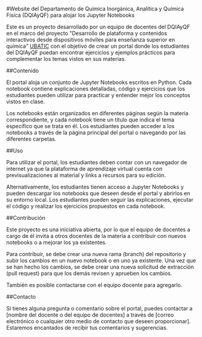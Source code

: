 #Website del Departamento de Química Inorgánica, Analítica y Química Física (DQIAyQF) para alojar los Jupyter Notebooks

Este es un proyecto desarrollado por un equipo de docentes del DQIAyQF en el marco del proyecto "Desarrollo de plataforma y contenidos interactivos
desde dispositivos móviles para enseñanza superior en química" [UBATIC](http://citep.rec.uba.ar/programa_ubatic/) con el objetivo de crear un portal donde los estudiantes del DQIAyQF puedan encontrar ejercicios y ejemplos prácticos para complementar los temas vistos en sus materias.

##Contenido

El portal aloja un conjunto de Jupyter Notebooks escritos en Python. Cada notebook contiene explicaciones detalladas, código y ejercicios que los estudiantes pueden utilizar para practicar y entender mejor los conceptos vistos en clase.

Los notebooks están organizados en diferentes páginas según la materia correspondiente, y cada notebook tiene un título que indica el tema específico que se trata en él. Los estudiantes pueden acceder a los notebooks a través de la página principal del portal o navegando por las diferentes carpetas.

##Uso

Para utilizar el portal, los estudiantes deben contar con un navegador de internet ya que la plataforma de aprendizaje virtual cuenta con previsualizaciones al material y links a recursos para su edición.

Alternativamente, los estudiantes tienen acceso a Jupyter Notebooks y pueden descargar los notebooks que deseen desde el portal y abrirlos en su entorno local. Los estudiantes pueden seguir las explicaciones, ejecutar el código y realizar los ejercicios propuestos en cada notebook.

##Contribución

Este proyecto es una iniciativa abierta, por lo que el equipo de docentes a cargo de él invita a otros docentes de la materia a contribuir con nuevos notebooks o a mejorar los ya existentes.

Para contribuir, se debe crear una nueva rama (branch) del repositorio y subir los cambios en un nuevo notebook o en uno ya existente. Una vez que se han hecho los cambios, se debe crear una nueva solicitud de extracción (pull request) para que los demás revisen y aprueben los cambios.

También es posible contactarse con el equipo docente para agregarlo.

##Contacto

Si tienes alguna pregunta o comentario sobre el portal, puedes contactar a [nombre del docente o del equipo de docentes] a través de [correo electrónico o cualquier otro medio de contacto que deseen proporcionar]. Estaremos encantados de recibir tus comentarios y sugerencias.
